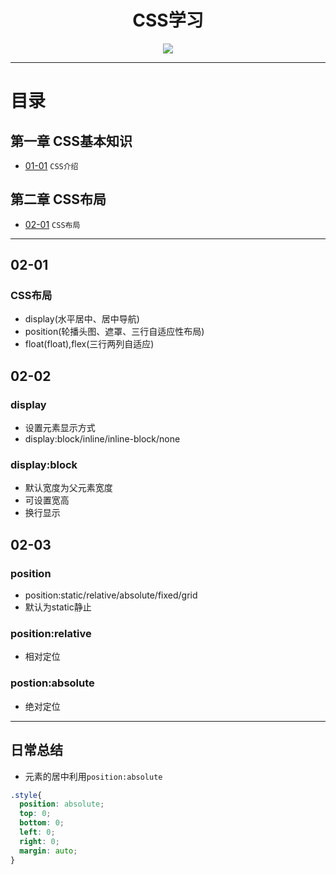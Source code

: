<h1 align="center">CSS学习</h1>
<p align="center"><img src="http://upload.chinaz.com/2014/0915/1410772362627.jpg" /></p>

---

# 目录
## 第一章 CSS基本知识

* [01-01](https://github.com/TYRMars/CSSdisplay#01-01) `CSS介绍`
## 第二章 CSS布局

* [02-01](https://github.com/TYRMars/CSSdisplay#02-01) `CSS布局`

---

## 02-01
### CSS布局
* display(水平居中、居中导航)
* position(轮播头图、遮罩、三行自适应性布局)
* float(float),flex(三行两列自适应)

## 02-02
### display
* 设置元素显示方式
* display:block/inline/inline-block/none

### display:block
* 默认宽度为父元素宽度
* 可设置宽高
* 换行显示

## 02-03
### position
* position:static/relative/absolute/fixed/grid
* 默认为static静止

### position:relative
* 相对定位

### postion:absolute
* 绝对定位


---

## 日常总结
* 元素的居中利用`position:absolute`
```CSS
.style{
  position: absolute;
  top: 0;
  bottom: 0;
  left: 0;
  right: 0;
  margin: auto;
}
```
